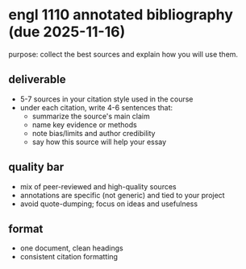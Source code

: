 # engl 1110 annotated bibliography (due 2025-11-16)

purpose: collect the best sources and explain how you will use them.

## deliverable
- 5-7 sources in your citation style used in the course
- under each citation, write 4-6 sentences that:
  - summarize the source's main claim
  - name key evidence or methods
  - note bias/limits and author credibility
  - say how this source will help your essay

## quality bar
- mix of peer-reviewed and high-quality sources
- annotations are specific (not generic) and tied to your project
- avoid quote-dumping; focus on ideas and usefulness

## format
- one document, clean headings
- consistent citation formatting
